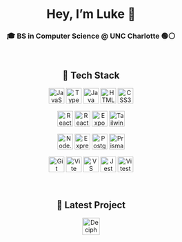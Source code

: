 <h1 align="center">Hey, I’m Luke 👋</h1>
<h3 align="center">🎓 BS in Computer Science @ UNC Charlotte 🟢⚪</h3>

<br/>

<h2 align="center">🔧 Tech Stack</h2>

<!-- Languages -->
<p align="center">
  <img src="https://img.shields.io/badge/JavaScript-F7DF1E?style=for-the-badge&logo=javascript&logoColor=black" height="36" alt="JavaScript"/>
  <img src="https://img.shields.io/badge/TypeScript-007ACC?style=for-the-badge&logo=typescript&logoColor=white" height="36" alt="TypeScript"/>
  <img src="https://img.shields.io/badge/Java-ED8B00?style=for-the-badge&logo=java&logoColor=white" height="36" alt="Java"/>
  <img src="https://img.shields.io/badge/HTML5-E34F26?style=for-the-badge&logo=html5&logoColor=white" height="36" alt="HTML5"/>
  <img src="https://img.shields.io/badge/CSS3-1572B6?style=for-the-badge&logo=css3&logoColor=white" height="36" alt="CSS3"/>
</p>

<!-- Frontend Frameworks & Styling -->
<p align="center">
  <img src="https://img.shields.io/badge/React-61DAFB?style=for-the-badge&logo=react&logoColor=black" height="36" alt="React"/>
  <img src="https://img.shields.io/badge/React_Native-20232A?style=for-the-badge&logo=react&logoColor=61DAFB" height="36" alt="React Native"/>
  <img src="https://img.shields.io/badge/Expo-000020?style=for-the-badge&logo=expo&logoColor=white" height="36" alt="Expo"/>
  <img src="https://img.shields.io/badge/Tailwind_CSS-38B2AC?style=for-the-badge&logo=tailwind-css&logoColor=white" height="36" alt="Tailwind CSS"/>
</p>

<!-- Backend & ORM -->
<p align="center">
  <img src="https://img.shields.io/badge/Node.js-339933?style=for-the-badge&logo=node.js&logoColor=white" height="36" alt="Node.js"/>
  <img src="https://img.shields.io/badge/Express-000000?style=for-the-badge&logo=express&logoColor=white" height="36" alt="Express"/>
  <img src="https://img.shields.io/badge/PostgreSQL-336791?style=for-the-badge&logo=postgresql&logoColor=white" height="36" alt="PostgreSQL"/>
  <img src="https://img.shields.io/badge/Prisma-2D3748?style=for-the-badge&logo=prisma&logoColor=white" height="36" alt="Prisma"/>
</p>

<!-- Developer Tools & Testing -->
<p align="center">
  <img src="https://img.shields.io/badge/Git-F05032?style=for-the-badge&logo=git&logoColor=white" height="36" alt="Git"/>
  <img src="https://img.shields.io/badge/Vite-646CFF?style=for-the-badge&logo=vite&logoColor=white" height="36" alt="Vite"/>
  <img src="https://img.shields.io/badge/VS_Code-007ACC?style=for-the-badge&logo=visual-studio-code&logoColor=white" height="36" alt="VS Code"/>
  <img src="https://img.shields.io/badge/Jest-C21325?style=for-the-badge&logo=jest&logoColor=white" height="36" alt="Jest"/>
  <img src="https://img.shields.io/badge/Vitest-677DF2?style=for-the-badge&logo=vitest&logoColor=white" height="36" alt="Vitest"/>
</p>

<br/>

<h2 align="center">🚀 Latest Project</h2>

<p align="center">
  <a href="https://deciphergame.com/">
    <img src="https://img.shields.io/badge/Decipher–Play%20Now-2bbc8a?style=for-the-badge&logo=unity&logoColor=white" height="40" alt="Decipher"/>
  </a>
</p>
